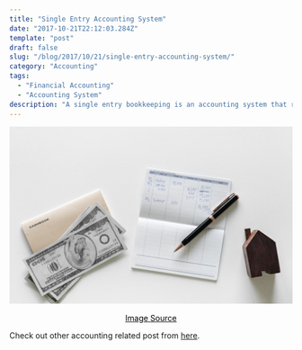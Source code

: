 ```yaml
---
title: "Single Entry Accounting System"
date: "2017-10-21T22:12:03.284Z"
template: "post"
draft: false
slug: "/blog/2017/10/21/single-entry-accounting-system/"
category: "Accounting"
tags:
  - "Financial Accounting"
  - "Accounting System"
description: "A single entry bookkeeping is an accounting system that records only one entry for a transaction to the accounting records."
---
```


![Single Entry Accounting System](/media/pixabay/single-entry-accounting-system.jpg "Single Entry Accounting System")
[<center><span style="color:black">Image Source</span></center>](https://pixabay.com/photos/paper-business-finance-currency-3150428/)



Check out other accounting related post from
[here](https://www.nahidsaikat.com/category/accounting/ "Accounting Post").
